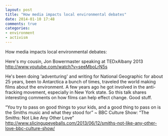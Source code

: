 ```yaml
---
layout: post
title: "How media impacts local environmental debates"
date: 2014-01-10 17:48
comments: true
categories:
- environment
- activism
---
```

How media impacts local environmental debates:

Here's my cousin, Jon Bowermaster speaking at TEDxAlbany 2013 
http://www.youtube.com/watch?v=seeMboLrN5s

He's been doing 'adventuring' and writing for National Geographic for about 25 years, been to Antarctica a bunch of times, traveled the world making films about the environment. A few years ago he got involved in the anti-fracking movement, especially in New York state. So this talk shares interesting comments on how films can help effect change. Good stuff.








“You try to pass on good things to your kids, and a good thing to pass on is the Smiths music and what they stood for” ~ BBC Culture Show: “The Smiths: Not Like Any Other Love”
http://www.slicingupeyeballs.com/2013/06/12/smiths-not-like-any-other-love-bbc-culture-show/
